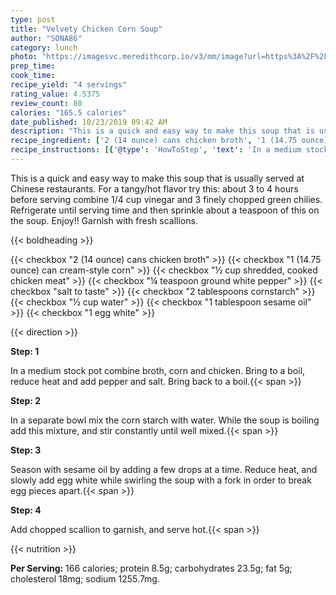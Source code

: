 ```yaml
---
type: post
title: "Velvety Chicken Corn Soup"
author: "SONA86"
category: lunch
photo: "https://imagesvc.meredithcorp.io/v3/mm/image?url=https%3A%2F%2Fimages.media-allrecipes.com%2Fuserphotos%2F820415.jpg"
prep_time: 
cook_time: 
recipe_yield: "4 servings"
rating_value: 4.5375
review_count: 80
calories: "165.5 calories"
date_published: 10/23/2019 09:42 AM
description: "This is a quick and easy way to make this soup that is usually served at Chinese restaurants.  For a tangy/hot flavor try this: about 3 to 4 hours before serving combine 1/4 cup vinegar and 3 finely chopped green chilies. Refrigerate until serving time and then sprinkle about a teaspoon of this on the soup.  Enjoy!! Garnish with fresh scallions."
recipe_ingredient: ['2 (14 ounce) cans chicken broth', '1 (14.75 ounce) can cream-style corn', '½ cup shredded, cooked chicken meat', '¼ teaspoon ground white pepper', 'salt to taste', '2 tablespoons cornstarch', '½ cup water', '1 tablespoon sesame oil', '1 egg white']
recipe_instructions: [{'@type': 'HowToStep', 'text': 'In a medium stock pot combine broth, corn and chicken.  Bring to a boil, reduce heat and add pepper and salt.  Bring back to a boil.\n'}, {'@type': 'HowToStep', 'text': 'In a separate bowl mix the corn starch with water.  While the soup is boiling add this mixture, and stir constantly until well mixed.\n'}, {'@type': 'HowToStep', 'text': 'Season with sesame oil by adding a few drops at a time.  Reduce heat, and slowly add egg white while swirling the soup with a fork in order to break egg pieces apart.\n'}, {'@type': 'HowToStep', 'text': 'Add chopped scallion to garnish, and serve hot.\n'}]
---
```


This is a quick and easy way to make this soup that is usually served at Chinese restaurants.  For a tangy/hot flavor try this: about 3 to 4 hours before serving combine 1/4 cup vinegar and 3 finely chopped green chilies. Refrigerate until serving time and then sprinkle about a teaspoon of this on the soup.  Enjoy!! Garnish with fresh scallions. 

{{< boldheading >}}

{{< checkbox "2 (14 ounce) cans chicken broth" >}}
{{< checkbox "1 (14.75 ounce) can cream-style corn" >}}
{{< checkbox "½ cup shredded, cooked chicken meat" >}}
{{< checkbox "¼ teaspoon ground white pepper" >}}
{{< checkbox "salt to taste" >}}
{{< checkbox "2 tablespoons cornstarch" >}}
{{< checkbox "½ cup water" >}}
{{< checkbox "1 tablespoon sesame oil" >}}
{{< checkbox "1  egg white" >}}


{{< direction >}}

**Step: 1**

In a medium stock pot combine broth, corn and chicken.  Bring to a boil, reduce heat and add pepper and salt.  Bring back to a boil.{{< span >}}

**Step: 2**

In a separate bowl mix the corn starch with water.  While the soup is boiling add this mixture, and stir constantly until well mixed.{{< span >}}

**Step: 3**

Season with sesame oil by adding a few drops at a time.  Reduce heat, and slowly add egg white while swirling the soup with a fork in order to break egg pieces apart.{{< span >}}

**Step: 4**

Add chopped scallion to garnish, and serve hot.{{< span >}}

{{< nutrition >}}

**Per Serving:** 166 calories; protein 8.5g; carbohydrates 23.5g; fat 5g; cholesterol 18mg; sodium 1255.7mg.